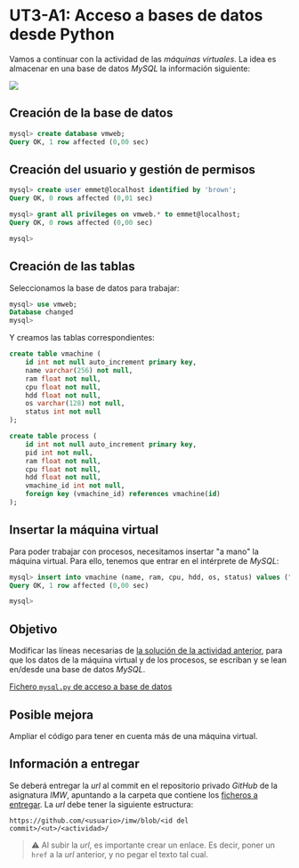 # UT3-A1: Acceso a bases de datos desde Python

Vamos a continuar con la actividad de las *máquinas virtuales*. La idea es almacenar en una base de datos *MySQL* la información siguiente:

![](img/ER.png)

## Creación de la base de datos

~~~sql
mysql> create database vmweb;
Query OK, 1 row affected (0,00 sec)
~~~

## Creación del usuario y gestión de permisos

~~~sql
mysql> create user emmet@localhost identified by 'brown';
Query OK, 0 rows affected (0,01 sec)

mysql> grant all privileges on vmweb.* to emmet@localhost;
Query OK, 0 rows affected (0,00 sec)

mysql>
~~~

## Creación de las tablas

Seleccionamos la base de datos para trabajar:

~~~sql
mysql> use vmweb;
Database changed
mysql>
~~~

Y creamos las tablas correspondientes:

~~~sql
create table vmachine (
    id int not null auto_increment primary key,
    name varchar(256) not null,
    ram float not null,
    cpu float not null,
    hdd float not null,
    os varchar(128) not null,
    status int not null
);

create table process (
    id int not null auto_increment primary key,
    pid int not null,
    ram float not null,
    cpu float not null,
    hdd float not null,
    vmachine_id int not null,
    foreign key (vmachine_id) references vmachine(id)
);
~~~

## Insertar la máquina virtual

Para poder trabajar con procesos, necesitamos insertar "a mano" la máquina virtual. Para ello, tenemos que entrar en el intérprete de *MySQL*:

~~~sql
mysql> insert into vmachine (name, ram, cpu, hdd, os, status) values ("Azkaban", 16, 3.7, 1000, "debian", 0);
Query OK, 1 row affected (0,00 sec)

mysql>
~~~

## Objetivo

Modificar las líneas necesarias de [la solución de la actividad anterior](https://www.dropbox.com/sh/1k8cepu9rifi6up/AAAg6QdS31UHIwNTvzlrctnpa?dl=0), para que los datos de la máquina virtual y de los procesos, se escriban y se lean en/desde una base de datos *MySQL*.

[Fichero `mysql.py` de acceso a base de datos](../../notes/mysql/code/mysql.py) 

## Posible mejora

Ampliar el código para tener en cuenta más de una máquina virtual.

## Información a entregar

Se deberá entregar la *url* al commit en el repositorio privado *GitHub* de la asignatura *IMW*, apuntando a la carpeta que contiene los [ficheros a entregar](#ficheros-a-entregar). La *url* debe tener la siguiente estructura:

~~~console
https://github.com/<usuario>/imw/blob/<id del commit>/<ut>/<actividad>/
~~~

> ⚠️ Al subir la *url*, es importante crear un enlace. Es decir, poner un `href` a la *url* anterior, y no pegar el texto tal cual.
